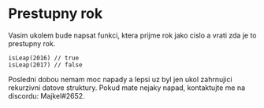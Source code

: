 # Prestupny rok

Vasim ukolem bude napsat funkci, ktera prijme rok jako cislo a vrati zda je to prestupny rok.

```
isLeap(2016) // true
isLeap(2017) // false

```

Posledni dobou nemam moc napady a lepsi uz byl jen ukol zahrnujici rekurzivni datove struktury. Pokud mate nejaky napad, kontaktujte me na discordu: Majkel#2652.
